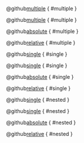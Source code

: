@github[multiple](/docs/src/test/scala/GitHub.scala) { #multiple }

@github[multiple](../../test/scala/GitHub.scala) { #multiple }

@github[absolute] { #multiple }

@github[relative] { #multiple }

@github[single](/docs/src/test/scala/GitHub.scala) { #single }

@github[single](../../test/scala/GitHub.scala) { #single }

@github[absolute] { #single }

@github[relative] { #single }

@github[single](/docs/src/test/scala/GitHub.scala) { #nested }

@github[single](../../test/scala/GitHub.scala) { #nested }

@github[absolute] { #nested }

@github[relative] { #nested }

 [absolute]: /docs/src/test/scala/GitHub.scala
 [relative]: ../../test/scala/GitHub.scala
